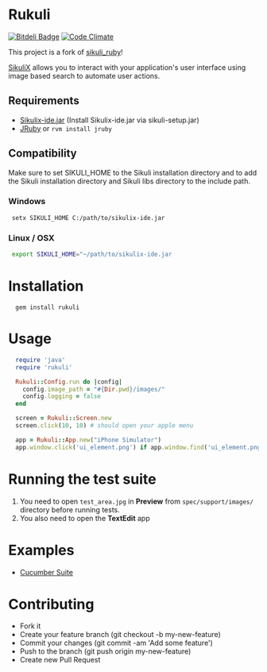 # Rukuli

[![Bitdeli Badge](https://d2weczhvl823v0.cloudfront.net/andreanastacio/rukuli/trend.png)](https://bitdeli.com/free "Bitdeli Badge")
[![Code Climate](https://codeclimate.com/github/andreanastacio/Rukuli.png)](https://codeclimate.com/github/andreanastacio/Rukuli)

This project is a fork of [sikuli_ruby](https://github.com/chaslemley/sikuli_ruby)!

[SikuliX](http://www.sikulix.com/) allows you to interact with your application's user interface using image based search to automate user actions.

## Requirements
* [Sikulix-ide.jar](https://launchpad.net/sikuli/+download) (Install Sikulix-ide.jar via sikuli-setup.jar)
* [JRuby](http://jruby.org/download) or ```rvm install jruby```

## Compatibility

Make sure to set SIKULI_HOME to the Sikuli installation directory and to add the Sikuli installation directory and Sikuli libs directory to the include path.

### Windows

```
 setx SIKULI_HOME C:/path/to/sikulix-ide.jar
```

### Linux / OSX
```bash
 export SIKULI_HOME="~/path/to/sikulix-ide.jar
```

# Installation
```
  gem install rukuli
```

# Usage

```ruby
  require 'java'
  require 'rukuli'

  Rukuli::Config.run do |config|
    config.image_path = "#{Dir.pwd}/images/"
    config.logging = false
  end

  screen = Rukuli::Screen.new
  screen.click(10, 10) # should open your apple menu

  app = Rukuli::App.new("iPhone Simulator")
  app.window.click('ui_element.png') if app.window.find('ui_element.png')
```

# Running the test suite

1. You need to open `test_area.jpg` in **Preview** from `spec/support/images/` directory
before running tests.
2. You also need to open the **TextEdit** app

# Examples

* [Cucumber Suite](https://github.com/chaslemley/cucumber_sikuli)

# Contributing

* Fork it
* Create your feature branch (git checkout -b my-new-feature)
* Commit your changes (git commit -am 'Add some feature')
* Push to the branch (git push origin my-new-feature)
* Create new Pull Request
